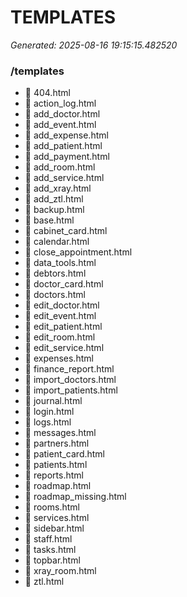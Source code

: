 # TEMPLATES

_Generated: 2025-08-16 19:15:15.482520_

### /templates
- 📄 404.html
- 📄 action_log.html
- 📄 add_doctor.html
- 📄 add_event.html
- 📄 add_expense.html
- 📄 add_patient.html
- 📄 add_payment.html
- 📄 add_room.html
- 📄 add_service.html
- 📄 add_xray.html
- 📄 add_ztl.html
- 📄 backup.html
- 📄 base.html
- 📄 cabinet_card.html
- 📄 calendar.html
- 📄 close_appointment.html
- 📄 data_tools.html
- 📄 debtors.html
- 📄 doctor_card.html
- 📄 doctors.html
- 📄 edit_doctor.html
- 📄 edit_event.html
- 📄 edit_patient.html
- 📄 edit_room.html
- 📄 edit_service.html
- 📄 expenses.html
- 📄 finance_report.html
- 📄 import_doctors.html
- 📄 import_patients.html
- 📄 journal.html
- 📄 login.html
- 📄 logs.html
- 📄 messages.html
- 📄 partners.html
- 📄 patient_card.html
- 📄 patients.html
- 📄 reports.html
- 📄 roadmap.html
- 📄 roadmap_missing.html
- 📄 rooms.html
- 📄 services.html
- 📄 sidebar.html
- 📄 staff.html
- 📄 tasks.html
- 📄 topbar.html
- 📄 xray_room.html
- 📄 ztl.html
